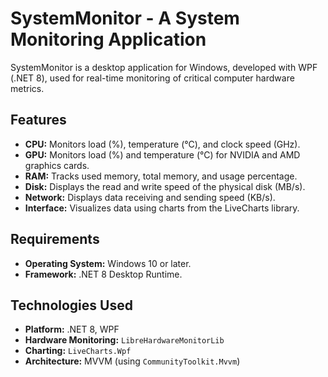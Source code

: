 # SystemMonitor - A System Monitoring Application

SystemMonitor is a desktop application for Windows, developed with WPF (.NET 8), used for real-time monitoring of critical computer hardware metrics.

## Features

- **CPU:** Monitors load (%), temperature (°C), and clock speed (GHz).
- **GPU:** Monitors load (%) and temperature (°C) for NVIDIA and AMD graphics cards.
- **RAM:** Tracks used memory, total memory, and usage percentage.
- **Disk:** Displays the read and write speed of the physical disk (MB/s).
- **Network:** Displays data receiving and sending speed (KB/s).
- **Interface:** Visualizes data using charts from the LiveCharts library.

## Requirements

- **Operating System:** Windows 10 or later.
- **Framework:** .NET 8 Desktop Runtime.

## Technologies Used

- **Platform:** .NET 8, WPF
- **Hardware Monitoring:** `LibreHardwareMonitorLib`
- **Charting:** `LiveCharts.Wpf`
- **Architecture:** MVVM (using `CommunityToolkit.Mvvm`)
